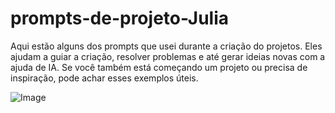 # prompts-de-projeto-Julia
Aqui estão alguns dos prompts que usei durante a criação do projetos. Eles ajudam a guiar a criação, resolver problemas e até gerar ideias novas com a ajuda de IA. Se você também está começando um projeto ou precisa de inspiração, pode achar esses exemplos úteis.


![Image](https://github.com/user-attachments/assets/76f45879-f348-4c89-9e35-705c10fcbc99)


<br>
<div align="center"
<img src="https://github.com/user-attachments/assets/fcf2ef79-a44e-4b12-8e02-896b97c53906" width="500px" />
</div>

